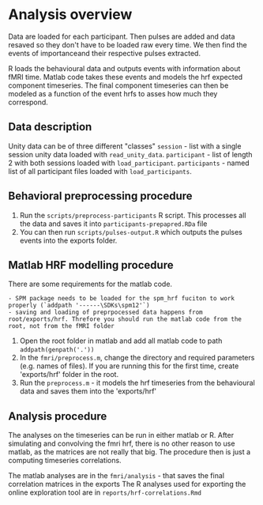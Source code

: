 # Analysis overview

Data are loaded for each participant. Then pulses are added and data resaved so they don't have to be loaded raw every time. We then find the events of importanceand their respective pulses extracted. 

R loads the behavioural data and outputs events with information about fMRI time. Matlab code takes these events and models the hrf expected component timeseries. The final component timeseries can then be modeled as a function of the event hrfs to asses how much they correspond.

## Data description

Unity data can be of three different "classes"
`session` - list with a single session unity data loaded with `read_unity_data`.
`participant` - list of length 2 with both sessions loaded with `load_participant`.
`participants` - named list of all participant files loaded with `load_participants`.

## Behavioral preprocessing procedure
1. Run the `scripts/preprocess-participants` R script. This processes all the data and saves it into `participants-prepapred.RDa` file
2. You can then run `scripts/pulses-output.R` which outputs the pulses events into the exports folder.

## Matlab HRF modelling procedure
There are some requirements for the matlab code. 

    - SPM package needs to be loaded for the spm_hrf fuciton to work properly (`addpath '------\SDKs\spm12'`)
    - saving and loading of preprpocessed data happens from root/exports/hrf. Threfore you should run the matlab code from the root, not from the fMRI folder
    
1. Open the root folder in matlab and add all matlab code to path `addpath(genpath('.'))`
2. In the `fmri/preprocess.m`, change the directory and required parameters (e.g. names of files). If you are running this for the first time, create 'exports/hrf' folder in the root.
3. Run the `preprocess.m` - it models the hrf timeseries from the behavioural data and saves them into the 'exports/hrf'

## Analysis procedure
The analyses on the timeseries can be run in either matlab or R. After simulating and convolving the fmri hrf, there is no other reason to use matlab, as the matrices are not really that big. The procedure then is just a computing timeseries correlations.

The matlab analyses are in the `fmri/analysis` - that saves the final correlation matrices in the exports
The R analyses used for exporting the online exploration tool are in `reports/hrf-correlations.Rmd`
